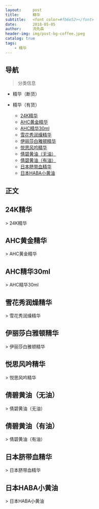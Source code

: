 ```yaml
---
layout:     post
title:      精华
subtitle:   <font color=#fb6e52></font>
date:       2018-05-05
author:     流先森
header-img: img/post-bg-coffee.jpeg
catalog: true
tags:
    - 精华
---
```

## 导航
> 分类信息

* 精华（断货）

* 精华（有货）
  * [24K精华](#1.1)
  * [AHC黄金精华](#1.2)
  * [AHC精华30ml](#1.3)
  * [雪花秀润燥精华](#1.4)
  * [伊丽莎白雅顿精华](#1.5)
  * [悦思风吟精华](#1.6)
  * [倩碧黄油（无油）](#1.7)
  * [倩碧黄油（有油）](#1.8)
  * [日本脐带血精华](#1.9)
  * [日本HABA小黄油](#1.10)


## 正文
<h2 id="1.1">24K精华</h2>
> 24K精华

<h2 id="1.2">AHC黄金精华</h2>
> AHC黄金精华

<h2 id="1.3">AHC精华30ml</h2>
> AHC精华30ml

<h2 id="1.4">雪花秀润燥精华</h2>
> 雪花秀润燥精华

<h2 id="1.5">伊丽莎白雅顿精华</h2>
> 伊丽莎白雅顿精华

<h2 id="1.6">悦思风吟精华</h2>
> 悦思风吟精华

<h2 id="1.7">倩碧黄油（无油）</h2>
> 倩碧黄油（无油）

<h2 id="1.8">倩碧黄油（有油）</h2>
> 倩碧黄油（有油）

<h2 id="1.9">日本脐带血精华</h2>
> 日本脐带血精华

<h2 id="1.10">日本HABA小黄油</h2>
> 日本HABA小黄油
